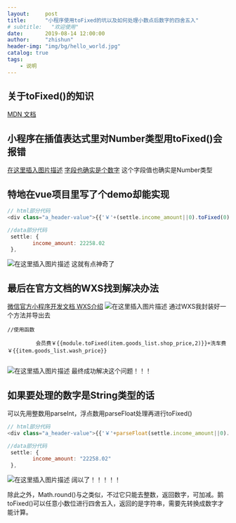 ```yaml
---
layout:     post
title:      "小程序使用toFixed的坑以及如何处理小数点后数字的四舍五入"
# subtitle:   "欢迎使用"
date:       2019-08-14 12:00:00
author:     "zhishun"
header-img: "img/bg/hello_world.jpg"
catalog: true
tags:
    - 说明
---
```


## 关于toFixed()的知识
[MDN 文档](https://developer.mozilla.org/en-US/docs/Web/JavaScript/Reference/Global_Objects/Number/toFixed)


## 小程序在插值表达式里对Number类型用toFixed()会报错
[在这里插入图片描述](https://img-blog.csdnimg.cn/20190728111300386.png?x-oss-process=image/watermark,type_ZmFuZ3poZW5naGVpdGk,shadow_10,text_aHR0cHM6Ly9ibG9nLmNzZG4ubmV0L3dlaXhpbl80MTYwNDk5Mg==,size_16,color_FFFFFF,t_70)
[字段也确实是个数字](https://img-blog.csdnimg.cn/20190728111437502.png)
这个字段值也确实是Number类型

## 特地在vue项目里写了个demo却能实现
```javascript
// html部分代码
<div class="a_header-value">{{'￥'+(settle.income_amount||0).toFixed(0)}}</div>

//data部分代码
 settle: {
        income_amount: 22258.02
 },

```
![在这里插入图片描述](https://img-blog.csdnimg.cn/20190728112440795.png)
  这就有点神奇了

## 最后在官方文档的WXS找到解决办法
[微信官方小程序开发文档 WXS介绍](https://developers.weixin.qq.com/miniprogram/dev/framework/view/wxs/) 
![在这里插入图片描述](https://img-blog.csdnimg.cn/20190728113103291.png?x-oss-process=image/watermark,type_ZmFuZ3poZW5naGVpdGk,shadow_10,text_aHR0cHM6Ly9ibG9nLmNzZG4ubmV0L3dlaXhpbl80MTYwNDk5Mg==,size_16,color_FFFFFF,t_70)
通过WXS我封装好一个方法并导出去
```javascipt
//使用函数

         会员费￥{{module.toFixed(item.goods_list.shop_price,2)}}+洗车费￥{{item.goods_list.wash_price}}
         
```
![在这里插入图片描述](https://img-blog.csdnimg.cn/20190728113503190.png)
最终成功解决这个问题！！！

## 如果要处理的数字是String类型的话
可以先用整数用parseInt，浮点数用parseFloat处理再进行toFixed()
```javascript
// html部分代码
<div class="a_header-value">{{'￥'+parseFloat(settle.income_amount||0).toFixed(0)}}</div>

//data部分代码
 settle: {
        income_amount: "22258.02"
 },

```
![在这里插入图片描述](https://img-blog.csdnimg.cn/20190728114042850.png?x-oss-process=image/watermark,type_ZmFuZ3poZW5naGVpdGk,shadow_10,text_aHR0cHM6Ly9ibG9nLmNzZG4ubmV0L3dlaXhpbl80MTYwNDk5Mg==,size_16,color_FFFFFF,t_70)
阔以了！！！！！

除此之外，Math.round()与之类似，不过它只能去整数，返回数字，可加减。鹅toFixed()可以任意小数位进行四舍五入，返回的是字符串，需要先转换成数字才能计算。